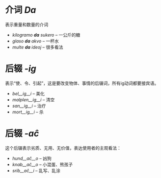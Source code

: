 # 介词 *Da*

表示重量和数量的介词

- *kilogramo __da__ sukero* – 一公斤的糖
- *glaso __da__ akvo* – 一杯水
- *multe __da__ ideoj* – 很多看法

# 后辍 *-ig*

表示“使、令、引起”，这是要改变物体、事情的后辍词，所有ig动词都要接宾语。

- *bel__ig__i* – 美化
- *malplen__ig__i* – 清空
- *san__ig__i* – 治疗
- *mort__ig__i* – 杀

# 后辍 *-aĉ*

这个后辍表示劣质、无用、无价值，表达使用者的主观看法：

- *hund__aĉ__o* – 凶狗
- *knab__aĉ__o* – 小混蛋、熊孩子
- *srib__aĉ__i* – 乱写、乱涂
 
